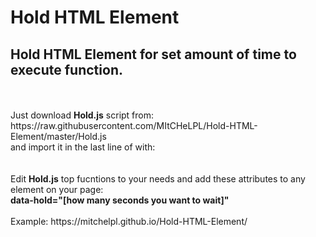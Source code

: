 # Hold HTML Element
<h2>Hold HTML Element for set amount of time to execute function.</h2><br />
<br />
Just download <b>Hold.js</b> script from:<br />
https://raw.githubusercontent.com/MItCHeLPL/Hold-HTML-Element/master/Hold.js<br />
and import it in the last line of <b><body></b> with:<br />
<b><script src="Hold.js"></script></b><br />
<br />
Edit <b>Hold.js</b> top fucntions to your needs and add these attributes to any element on your page:<br />
<b>data-hold="[how many seconds you want to wait]"</b><br />
<br />
Example: https://mitchelpl.github.io/Hold-HTML-Element/